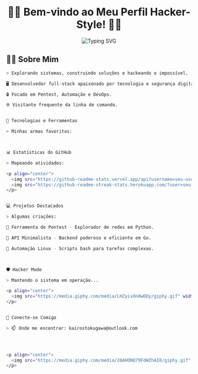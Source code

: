 <h1 align="center">👨‍💻 Bem-vindo ao Meu Perfil Hacker-Style! 👩‍💻</h1>

<p align="center">
  <img src="https://readme-typing-svg.herokuapp.com?color=%2336BCF7&size=22&center=true&vCenter=true&width=500&lines=%3E+Code+is+Art.;%3E+Hacking+the+System.;%3E+Desvendando+Segredos+do+Backend." alt="Typing SVG">
</p>


## 🕵️‍♂️ Sobre Mim
```bash
> Explorando sistemas, construindo soluções e hackeando o impossível.

🖥️ Desenvolvedor full-stack apaixonado por tecnologia e segurança digital.

🔒 Focado em Pentest, Automação e DevOps.

🌐 Visitante frequente da linha de comando.


🔧 Tecnologias e Ferramentas

> Minhas armas favoritas:



📊 Estatísticas do GitHub

> Mapeando atividades:

<p align="center">
  <img src="https://github-readme-stats.vercel.app/api?username=seu-usuario&show_icons=true&theme=tokyonight&hide_border=true" width="400">
  <img src="https://github-readme-streak-stats.herokuapp.com/?user=seu-usuario&theme=tokyonight&hide_border=true" width="400">
</p>


💻 Projetos Destacados

> Algumas criações:

🔗 Ferramenta de Pentest - Explorador de redes em Python.

🔗 API Minimalista - Backend poderoso e eficiente em Go.

🔗 Automação Linux - Scripts bash para tarefas complexas.



🛡️ Hacker Mode

> Mantendo o sistema em operação...

<p align="center">
  <img src="https://media.giphy.com/media/LHZyixOnHwDDy/giphy.gif" width="400">
</p>


📡 Conecte-se Comigo

> 📫 Onde me encontrar: kairostokugawa@outlook.com

  


<p align="center">
  <img src="https://media.giphy.com/media/26AHONQ79FdWZhAI0/giphy.gif" width="300">
</p>
```

